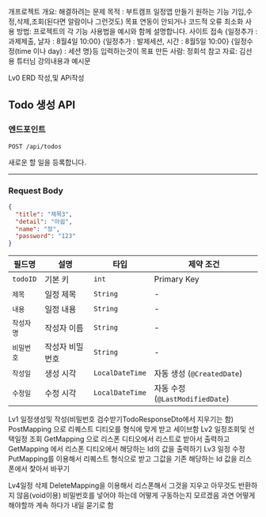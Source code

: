 개프로젝트 개요: 해결하려는 문제 목적 : 부트캠프 일정앱 만들기 
원하는  기능 기입,수정,삭제,조회(된다면 알람이나 그런것도)
목표 연동이 안되거나 코드적 오류 최소화
사용 방법: 프로젝트의 각 기능 사용법을 예시와 함께 설명합니다. 
사이트 접속 
{일정추가 : 과제제출, 날자 : 8월4일  10:00}
{일정추가 : 발제세션, 시간 : 8월5일 10:00}
{일정수정(time 이나 day) : 세션 명}등 입력하는것이 목표
만든 사람: 정회석
참고 자료: 김선용 튜터님 강의내용과 예시문

Lv0 ERD 작성,및 APi작성
##  Todo 생성 API

###  엔드포인트

`POST /api/todos`

새로운 할 일을 등록합니다.

---

###  Request Body

```json
{
  "title": "제목3",
  "detail": "아쉽",
  "name": "정",
  "password": "123"
}
```

| 필드명     | 설명       | 타입           | 제약 조건     |
|------------|------------|----------------|----------------|
| `todoID`   | 기본 키     | `int`          | Primary Key    |
| `제목`     | 일정 제목   | `String`       | -              |
| `내용`     | 일정 내용   | `String`       | -              |
| `작성자명` | 작성자 이름 | `String`       | -              |
| `비밀번호` | 작성자 비밀번호 | `String`   | -              |
| `작성일`   | 생성 시각   | `LocalDateTime`| 자동 생성 (`@CreatedDate`) |
| `수정일`   | 수정 시각   | `LocalDateTime`| 자동 수정 (`@LastModifiedDate`) |

Lv1
일정생성및 작성(비밀번호 검수받기TodoResponseDto에서 지우기는 함)
PostMapping 으로 리퀘스트 디티오를 형식에 맞게 받고 세이브함
Lv2
일정조회및 선택일정 조회
GetMapping 으로 리스폰 디티오에서 리스트로 받아서 출력하고
GetMapping 에서 리스폰 디티오에서 해당하는 Id의 값을 출력하기
Lv3
일정 수정
PutMapping를 이용해서 리퀘스트 형식으로 받고 그값을 기존 해당하는 Id 값을 리스폰에서 찿아서 바꾸기

Lv4일정 삭제
DeleteMapping을 이용해서 리스폰해서 그것을 지우고 아무것도 반환하지 않음(void이용)
비밀번호를 넣어야 하는데 어떻게 구동하는지 모르겠음 과연 어떻게 해야할까 계속 하다가 내일 묻기로 함